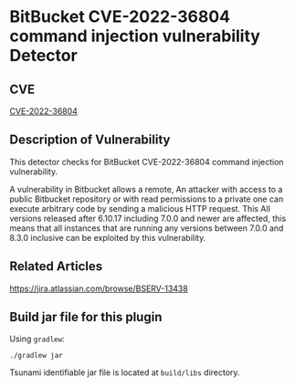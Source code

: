 # BitBucket CVE-2022-36804 command injection vulnerability Detector

## CVE

[CVE-2022-36804](https://github.com/advisories/GHSA-vcm2-j8f4-m7fj)

## Description of Vulnerability

This detector checks for BitBucket CVE-2022-36804 command injection vulnerability.

A vulnerability in Bitbucket allows a remote, An attacker with access
to a public Bitbucket repository or with read permissions to a
private one can execute arbitrary code by sending a malicious
HTTP request. This All versions released after 6.10.17
including 7.0.0 and newer are affected, this means that all
instances that are running any versions between 7.0.0 and
8.3.0 inclusive can be exploited by this vulnerability.

## Related Articles

https://jira.atlassian.com/browse/BSERV-13438

## Build jar file for this plugin

Using `gradlew`:

```shell
./gradlew jar
```

Tsunami identifiable jar file is located at `build/libs` directory.